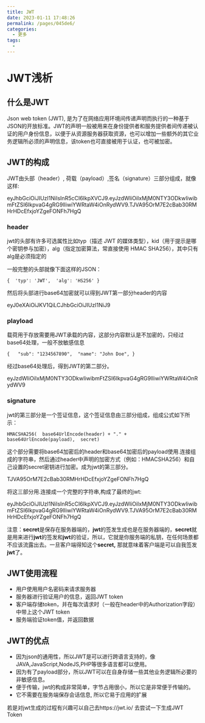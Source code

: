 ```yaml
---
title: JWT
date: 2023-01-11 17:48:26
permalink: /pages/045de6/
categories:
  - 更多
tags:
  - 
---
```

# JWT浅析
## 什么是JWT

Json web token (JWT), 是为了在网络应用环境间传递声明而执行的一种基于JSON的开放标准。JWT的声明一般被用来在身份提供者和服务提供者间传递被认证的用户身份信息，以便于从资源服务器获取资源，也可以增加一些额外的其它业务逻辑所必须的声明信息，该token也可直接被用于认证，也可被加密。



## JWT的构成

JWT由头部（header）, 荷载（payload）,签名（signature）三部分组成，就像这样:

eyJhbGciOiJIUzI1NiIsInR5cCI6IkpXVCJ9.eyJzdWIiOiIxMjM0NTY3ODkwIiwibmFtZSI6IkpvaG4gRG9lIiwiYWRtaW4iOnRydWV9.TJVA95OrM7E2cBab30RMHrHDcEfxjoYZgeFONFh7HgQ



### header

jwt的头部有许多可选属性比如typ（描述 JWT 的媒体类型），kid（用于提示是哪个密钥参与加密），alg（指定加密算法，常直接使用 HMAC SHA256），其中只有alg是必须指定的

一般完整的头部就像下面这样的JSON：

```
{  'typ': 'JWT',  'alg': 'HS256' }
```

然后将头部进行base64加密就可以得到JWT第一部分header的内容

eyJ0eXAiOiJKV1QiLCJhbGciOiJIUzI1NiJ9



### playload

载荷用于存放需要用JWT承载的内容，这部分内容默认是不加密的，只经过base64处理，一般不放敏感信息

```
{   "sub": "1234567890",  "name": "John Doe", } 
```

经过base64处理后，得到JWT的第二部分。

eyJzdWIiOiIxMjM0NTY3ODkwIiwibmFtZSI6IkpvaG4gRG9lIiwiYWRtaW4iOnRydWV9



### signature

jwt的第三部分是一个签证信息，这个签证信息由三部分组成，组成公式如下所示：

```
HMACSHA256(  base64UrlEncode(header) + "." +  base64UrlEncode(payload),  secret)
```

这个部分需要将base64加密后的header和base64加密后的payload使用.连接组成的字符串，然后通过header中声明的加密方式（例如：HMACSHA256）和自己设置的secret密钥进行加密。成为jwt的第三部分。

TJVA95OrM7E2cBab30RMHrHDcEfxjoYZgeFONFh7HgQ

将这三部分用.连接成一个完整的字符串,构成了最终的jwt:

 eyJhbGciOiJIUzI1NiIsInR5cCI6IkpXVCJ9.eyJzdWIiOiIxMjM0NTY3ODkwIiwibmFtZSI6IkpvaG4gRG9lIiwiYWRtaW4iOnRydWV9.TJVA95OrM7E2cBab30RMHrHDcEfxjoYZgeFONFh7HgQ

注意：**secret**是保存在服务器端的，**jwt**的签发生成也是在服务器端的，**secret**就是用来进行**jwt**的签发和**jwt**的验证，所以，它就是你服务端的私钥，在任何场景都不应该流露出去。一旦客户端得知这个**secret,** 那就意味着客户端是可以自我签发**jwt**了。



## JWT使用流程

- 用户使用用户名密码来请求服务器
- 服务器进行验证用户的信息，返回JWT token
- 客户端存储token，并在每次请求时（一般在header中的Authorization字段）中带上这个JWT token
- 服务端验证token值，并返回数据



## JWT的优点

- 因为json的通用性，所以JWT是可以进行跨语言支持的，像JAVA,JavaScript,NodeJS,PHP等很多语言都可以使用。
- 因为有了payload部分，所以JWT可以在自身存储一些其他业务逻辑所必要的非敏感信息。
- 便于传输，jwt的构成非常简单，字节占用很小，所以它是非常便于传输的。
- 它不需要在服务端保存会话信息, 所以它易于应用的扩展



若是对jwt生成的过程有兴趣可以自己去https://jwt.io/ 去尝试一下生成JWT Token